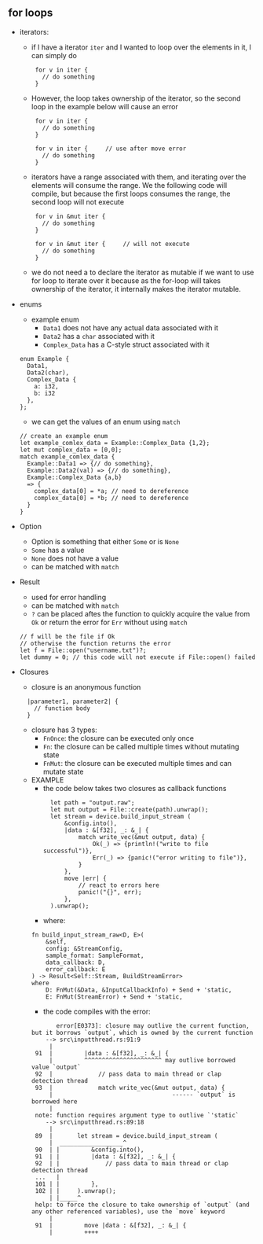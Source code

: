 ## for loops
* iterators:
  * if I have a iterator ```iter``` and I wanted to loop over the elements in 
    it, I can simply do
    ```
     for v in iter {
       // do something
     }
    ```
  * However, the loop takes ownership of the iterator, so the second loop in 
    the example below will cause an error
    ```
     for v in iter {
       // do something
     }

     for v in iter {     // use after move error
       // do something
     }
    ```
  * iterators have a range associated with them, and iterating over the 
    elements will consume the range. We the following code will compile, but 
    because the first loops consumes the range, the second loop will not 
    execute
    ```
     for v in &mut iter {
       // do something
     }

     for v in &mut iter {     // will not execute
       // do something
     }
    ```
  * we do not need a to declare the iterator as mutable if we want to use
    for loop to iterate over it because as the for-loop will takes ownership
    of the iterator, it internally makes the iterator mutable.
    
* enums
  * example enum
    * ```Data1``` does not have any actual data associated with it
    * ```Data2``` has a ```char``` associated with it
    * ```Complex_Data``` has a C-style struct associated with it 
  ```
  enum Example {
    Data1,
    Data2(char),
    Complex_Data {
      a: i32,
      b: i32
    },
  };
  ```
  * we can get the values of an enum using ```match```
  ```
  // create an example enum
  let example_comlex_data = Example::Complex_Data {1,2}; 
  let mut complex_data = [0,0];
  match example_comlex_data {
    Example::Data1 => {// do something},
    Example::Data2(val) => {// do something},
    Example::Complex_Data {a,b} 
    => {
      complex_data[0] = *a; // need to dereference
      complex_data[0] = *b; // need to dereference
    }
  }
  ```

* Option
  * Option is something that either ```Some``` or is ```None```
  * ```Some``` has a value
  * ```None``` does not have a value
  * can be matched with ```match``` 

* Result
  * used for error handling 
  * can be matched with ```match```
  * ```?``` can be placed aftes the function to quickly acquire the value 
    from ```Ok``` or return the error for ```Err``` without using ```match```
   ```
   // f will be the file if Ok 
   // otherwise the function returns the error 
   let f = File::open("username.txt")?;
   let dummy = 0; // this code will not execute if File::open() failed
   ```
* Closures
  * closure is an anonymous function
  ```
    |parameter1, parameter2| {
      // function body  
    }
  ```
  * closure has 3 types:
    * ```FnOnce```: the closure can be executed only once
    * ```Fn```: the closure can be called multiple times without mutating state
    * ```FnMut```: the closure can be executed multiple times and can 
                    mutate state
  * EXAMPLE
    * the code below takes two closures as callback functions 
      ```
        let path = "output.raw";
        let mut output = File::create(path).unwrap();
        let stream = device.build_input_stream (
            &config.into(),
            |data : &[f32], _: &_| {
                match write_vec(&mut output, data) {
                    Ok(_) => {println!("write to file successful")}, 
                    Err(_) => {panic!("error writing to file")},
                }
            }, 
            move |err| {
                // react to errors here
                panic!("{}", err);
            },
        ).unwrap();
      ```
    * where:
    ```
    fn build_input_stream_raw<D, E>(
        &self,
        config: &StreamConfig,
        sample_format: SampleFormat,
        data_callback: D,
        error_callback: E
    ) -> Result<Self::Stream, BuildStreamError>
    where
        D: FnMut(&Data, &InputCallbackInfo) + Send + 'static,
        E: FnMut(StreamError) + Send + 'static,  
      ```
      * the code compiles with the error:
     ```
            error[E0373]: closure may outlive the current function, but it borrows `output`, which is owned by the current function
         --> src\inputthread.rs:91:9
          |
      91  |         |data : &[f32], _: &_| {
          |         ^^^^^^^^^^^^^^^^^^^^^^ may outlive borrowed value `output`
      92  |             // pass data to main thread or clap detection thread
      93  |             match write_vec(&mut output, data) {
          |                                  ------ `output` is borrowed here
          |
      note: function requires argument type to outlive `'static`
         --> src\inputthread.rs:89:18
          |
      89  |       let stream = device.build_input_stream (
          |  __________________^
      90  | |         &config.into(),
      91  | |         |data : &[f32], _: &_| {
      92  | |             // pass data to main thread or clap detection thread
      ...   |
      101 | |         },
      102 | |     ).unwrap();
          | |_____^
      help: to force the closure to take ownership of `output` (and any other referenced variables), use the `move` keyword
          |
      91  |         move |data : &[f32], _: &_| {
          |         ++++
      ```
